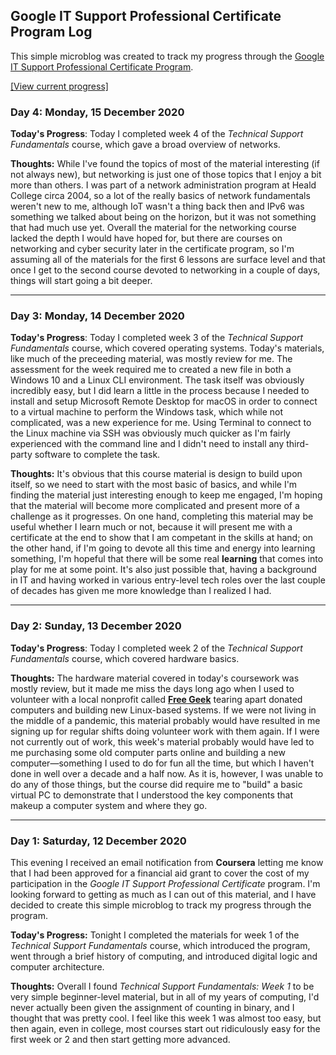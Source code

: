 ## Google IT Support Professional Certificate Program Log
This simple microblog was created to track my progress through the [Google IT Support Professional Certificate Program](https://grow.google/programs/it-support/). 

[[View current progress]](/it-support-pro-certificate-progress.md/) 

### Day 4: Monday, 15 December 2020
**Today's Progress**:
Today I completed week 4 of the *Technical Support Fundamentals* course, which gave a broad overview of networks. 

**Thoughts:**
While I've found the topics of most of the material interesting (if not always new), but networking is just one of those topics that I enjoy a bit more than others. I was part of a network administration program at Heald College circa 2004, so a lot of the really basics of network fundamentals weren't new to me, although IoT wasn't a thing back then and IPv6 was something we talked about being on the horizon, but it was not something that had much use yet. Overall the material for the networking course lacked the depth I would have hoped for, but there are courses on networking and cyber security later in the certificate program, so I'm assuming all of the materials for the first 6 lessons are surface level and that once I get to the second course devoted to networking in a couple of days, things will start going a bit deeper.

---
### Day 3: Monday, 14 December 2020
**Today's Progress**:
Today I completed week 3 of the *Technical Support Fundamentals* course, which covered operating systems. Today's materials, like much of the preceeding material, was mostly review for me. The assessment for the week required me to created a new file in both a Windows 10 and a Linux CLI environment. The task itself was obviously incredibly easy, but I did learn a little in the process because I needed to install and setup Microsoft Remote Desktop for macOS in order to connect to a virtual machine to perform the Windows task, which while not complicated, was a new experience for me. Using Terminal to connect to the Linux machine via SSH was obviously much quicker as I'm fairly experienced with the command line and I didn't need to install any third-party software to complete the task.

**Thoughts:**
It's obvious that this course material is design to build upon itself, so we need to start with the most basic of basics, and while I'm finding the material just interesting enough to keep me engaged, I'm hoping that the material will become more complicated and present more of a challenge as it progresses. On one hand, completing this material may be useful whether I learn much or not, because it will present me with a certificate at the end to show that I am competant in the skills at hand; on the other hand, if I'm going to devote all this time and energy into learning something, I'm hopeful that there will be some real **learning** that comes into play for me at some point. It's also just possible that, having a background in IT and having worked in various entry-level tech roles over the last couple of decades has given me more knowledge than I realized I had.

---
### Day 2: Sunday, 13 December 2020
**Today's Progress**:
Today I completed week 2 of the *Technical Support Fundamentals* course, which covered hardware basics.

**Thoughts:**
The hardware material covered in today's coursework was mostly review, but it made me miss the days long ago when I used to volunteer with a local nonprofit called **[Free Geek](https://freegeek.org)** tearing apart donated computers and building new Linux-based systems. If we were not living in the middle of a pandemic, this material probably would have resulted in me signing up for regular shifts doing volunteer work with them again. If I were not currently out of work, this week's material probably would have led to me purchasing some old computer parts online and building a new computer—something I used to do for fun all the time, but which I haven't done in well over a decade and a half now. As it is, however, I was unable to do any of those things, but the course did require me to "build" a basic virtual PC to demonstrate that I understood the key components that makeup a computer system and where they go.

---
### Day 1: Saturday, 12 December 2020
This evening I received an email notification from **Coursera** letting me know that I had been approved for a financial aid grant to cover the cost of my participation in the *Google IT Support Professional Certificate* program. I'm looking forward to getting as much as I can out of this material, and I have decided to create this simple microblog to track my progress through the program.

**Today's Progress:**
Tonight I completed the materials for week 1 of the *Technical Support Fundamentals* course, which introduced the program, went through a brief history of computing, and introduced digital logic and computer architecture.

**Thoughts:**
Overall I found *Technical Support Fundamentals: Week 1* to be very simple beginner-level material, but in all of my years of computing, I'd never actually been given the assignment of counting in binary, and I thought that was pretty cool. I feel like this week 1 was almost too easy, but then again, even in college, most courses start out ridiculously easy for the first week or 2 and then start getting more advanced.
